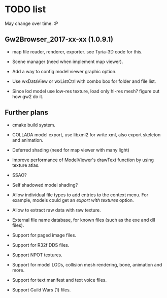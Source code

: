 TODO list
=========

May change over time. :P

Gw2Browser_2017-xx-xx (1.0.9.1)
-------------------------------

* map file reader, renderer, exporter.
see Tyria-3D code for this.

* Scene manager (need when implement map viewer).

* Add a way to config model viewer graphic option.

* Use wxDataView or wxListCtrl with combo box for folder and file list.

* Since lod model use low-res texture, load only hi-res mesh?
figure out how gw2 do it.

Further plans
-------------

* cmake build system.

* COLLADA model export, use libxml2 for write xml, also export skeleton and animation.

* Deferred shading (need for map viewer with many light)

* Improve performance of ModelViewer's drawText function by using texture atlas.

* SSAO?

* Self shadowed model shading?

* Allow individual file types to add entries to the context menu. For example,
models could get an *export with textures* option.

* Allow to extract raw data with raw texture.

* External file name database, for known files (such as the exe and dll files).

* Support for paged image files.

* Support for R32f DDS files.

* Support NPOT textures.

* Support for model LODs, collision mesh rendering, bone, animation and more.

* Support for text manifest and text voice files.

* Support Guild Wars (1) files.
